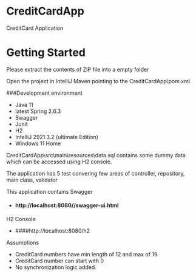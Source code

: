 # CreditCardApp
CreditCard Application 
# Getting Started

Please extract the contents of ZIP file into a empty folder

Open the project in IntelliJ Maven pointing to the CreditCardApp\pom.xml

###Development environment
* Java 11
* latest Spring 2.6.3
* Swagger
* Junit
* H2 
* IntelliJ 2921.3.2 (ultimate Edition)
* Windows 11 Home


CreditCardApp\src\main\resources\data.sql
contains some dummy data which can be accessed using H2 console.

The application has 5 test convering few areas of controller, repository, main class, validator

This application contains Swagger 

* #### http://localhost:8080//swagger-ui.html

H2 Console

* ####http://localhost:8080/h2


Assumptions
* CreditCard numbers have min length of 12 and max of 19
* CreditCard number can start with 0
* No synchronization logic added.
